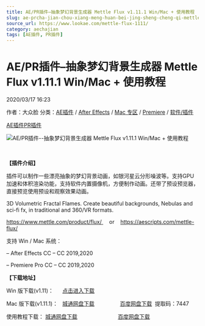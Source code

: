 ```yaml
---
title: AE/PR插件–抽象梦幻背景生成器 Mettle Flux v1.11.1 Win/Mac + 使用教程
slug: ae-prcha-jian-chou-xiang-meng-huan-bei-jing-sheng-cheng-qi-mettle-flux-v1-11-1-win-mac-shi-yong-jiao-cheng
source_url: https://www.lookae.com/mettle-flux-1111/
category: aechajian
tags: [AE插件, PR插件]
---
```

# AE/PR插件–抽象梦幻背景生成器 Mettle Flux v1.11.1 Win/Mac + 使用教程

2020/03/17 16:23

作者：大众脸
分类：[AE插件](https://www.lookae.com/after-effects/aechajian/) / [After Effects](https://www.lookae.com/after-effects/) / [Mac 专区](https://www.lookae.com/mac-osx/) / [Premiere](https://www.lookae.com/qitarjcj/premierezy/) / [软件/插件](https://www.lookae.com/qitarjcj/)

[AE插件](https://www.lookae.com/tag/ae%e6%8f%92%e4%bb%b6/)[PR插件](https://www.lookae.com/tag/pr%e6%8f%92%e4%bb%b6/)

![AE/PR插件--抽象梦幻背景生成器 Mettle Flux v1.11.1 Win/Mac + 使用教程](https://www.lookae.com/wp-content/uploads/2019/09/Mettle-Flux.jpg "AE/PR插件--抽象梦幻背景生成器 Mettle Flux v1.11.1 Win/Mac + 使用教程-LookAE.com")

﻿

**【插件介绍】**

插件可以制作一些漂亮抽象的梦幻背景动画，如银河星云分形噪波等。支持GPU加速和体积渲染功能，支持软件内置摄像机，方便制作动画。还带了预设预览器，直接预览使用预设和观察效果动画。

3D Volumetric Fractal Flames. Create beautiful backgrounds, Nebulas and sci-fi fx, in traditional and 360/VR formats.

https://www.mettle.com/product/flux/     or    https://aescripts.com/mettle-flux/

支持 Win / Mac 系统：

– After Effects CC – CC 2019,2020

– Premiere Pro CC – CC 2019,2020

**【下载地址】**

Win 版下载(v1.11)：      [点击进入下载](https://www.lookae.com/mettle-201810/)

Mac 版下载(v1.11.1)：   [城通网盘下载](https://72k.us/file/680462-429917568)                 [百度网盘下载](https://pan.baidu.com/s/1Fb5ALkreHjxGPCuNUiTV2A)  提取码：7447

使用教程下载： [城通网盘下载](https://lookae.ctfile.com/fs/680462-396949334)                           [百度网盘下载](https://pan.baidu.com/s/1melARqCCB2zFsFoFqII2nw)
